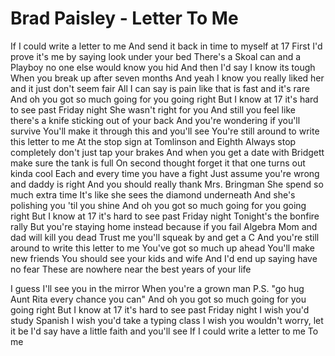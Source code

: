 # Brad Paisley - Letter To Me



If I could write a letter to me
And send it back in time to myself at 17
First I'd prove it's me by saying look under your bed
There's a Skoal can and a Playboy no one else would know you hid
And then I'd say I know its tough
When you break up after seven months
And yeah I know you really liked her and it just don't seem fair
All I can say is pain like that is fast and it's rare
And oh you got so much going for you going right
But I know at 17 it's hard to see past Friday night
She wasn't right for you
And still you feel like there's a knife sticking out of your back
And you're wondering if you'll survive
You'll make it through this and you'll see
You're still around to write this letter to me
At the stop sign at Tomlinson and Eighth
Always stop completely don't just tap your brakes
And when you get a date with Bridgett make sure the tank is full
On second thought forget it that one turns out kinda cool
Each and every time you have a fight
Just assume you're wrong and daddy is right
And you should really thank Mrs. Bringman
She spend so much extra time
It's like she sees the diamond underneath
And she's polishing you 'til you shine
And oh you got so much going for you going right
But I know at 17 it's hard to see past Friday night
Tonight's the bonfire rally
But you're staying home instead because if you fail Algebra
Mom and dad will kill you dead
Trust me you'll squeak by and get a C
And you're still around to write this letter to me
You've got so much up ahead
You'll make new friends
You should see your kids and wife
And I'd end up saying have no fear
These are nowhere near the best years of your life

I guess I'll see you in the mirror
When you're a grown man
P.S. "go hug Aunt Rita every chance you can"
And oh you got so much going for you going right
But I know at 17 it's hard to see past Friday night
I wish you'd study Spanish
I wish you'd take a typing class
I wish you wouldn't worry, let it be
I'd say have a little faith and you'll see
If I could write a letter to me
To me
